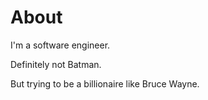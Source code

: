 # About

I'm a software engineer.

Definitely not Batman.

But trying to be a billionaire like Bruce Wayne.
